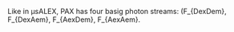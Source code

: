 Like in μsALEX, PAX has four basig photon streams: 
\(F_{DexDem}, F_{DexAem}, F_{AexDem}, F_{AexAem}\.